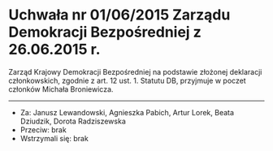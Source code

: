 # Uchwała nr 01/06/2015 Zarządu Demokracji Bezpośredniej z 26.06.2015 r.

Zarząd Krajowy Demokracji Bezpośredniej na podstawie złożonej deklaracji członkowskich, zgodnie z art. 12 ust. 1. Statutu DB, przyjmuje w poczet członków Michała Broniewicza.

---

* Za: Janusz Lewandowski, Agnieszka Pabich, Artur Lorek, Beata Dziudzik, Dorota Radziszewska
* Przeciw: brak
* Wstrzymali się: brak
